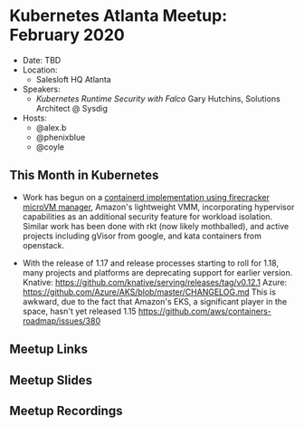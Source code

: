 # Kubernetes Atlanta Meetup: February 2020

- Date: TBD <!--date as MM.DD.YYYY>-->
- Location:
    - Salesloft HQ Atlanta
- Speakers:
    - _Kubernetes Runtime Security with Falco_ Gary Hutchins, Solutions Architect @ Sysdig
- Hosts:
    - @alex.b
    - @phenixblue
    - @coyle

## This Month in Kubernetes

- Work has begun on a [containerd implementation using firecracker microVM manager](https://github.com/firecracker-microvm/firecracker-containerd), Amazon's lightweight VMM,
  incorporating hypervisor capabilities as an additional security feature for workload isolation. Similar work
	has been done with rkt (now likely mothballed), and active projects including gVisor from google, and kata containers from openstack.

- With the release of 1.17 and release processes starting to roll for 1.18, many projects and platforms are deprecating support for earlier version.
	Knative: https://github.com/knative/serving/releases/tag/v0.12.1
	Azure: https://github.com/Azure/AKS/blob/master/CHANGELOG.md
  This is awkward, due to the fact that Amazon's EKS, a significant player in the space, hasn't yet released 1.15
	https://github.com/aws/containers-roadmap/issues/380


## Meetup Links

## Meetup Slides

## Meetup Recordings
